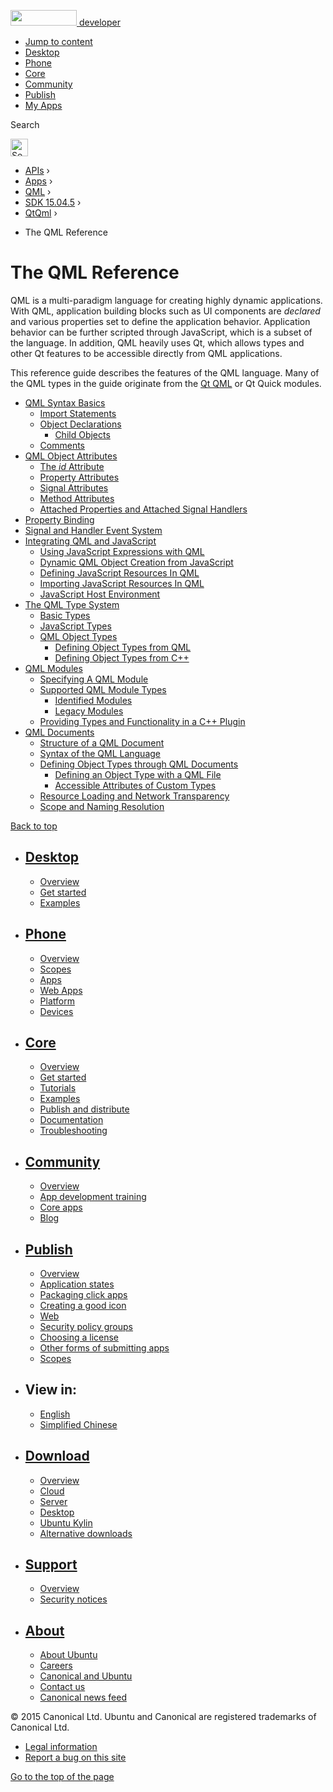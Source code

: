 <a href="https://developer.ubuntu.com/" class="logo-ubuntu"><img src="https://developer.ubuntu.com/assets/sites/ubuntu/latest/u/img/logos/logo-ubuntu-orange.svg" width="106" height="25" /> <span>developer</span></a>

-   [Jump to content](index.html#main-content)
-   [Desktop](https://developer.ubuntu.com/en/desktop/)
-   [Phone](https://developer.ubuntu.com/en/phone/)
-   [Core](https://developer.ubuntu.com/core)
-   [Community](https://developer.ubuntu.com/en/community/)
-   [Publish](https://developer.ubuntu.com/en/publish/)
-   [My Apps](https://myapps.developer.ubuntu.com/)

Search

<img src="https://developer.ubuntu.com/assets/sites/ubuntu/latest/u/img/search-white.svg" alt="Search" height="28" />

-   [APIs](../../../../index.html) ›
-   [Apps](../../../index.html) ›
-   [QML](../../index.html) ›
-   <a href="../index.html" class="sub-nav-item">SDK 15.04.5</a> ›
-   <a href="../QtQml/index.html" class="sub-nav-item">QtQml</a> ›

<!-- -->

-   The QML Reference

The QML Reference
=================

<span class="subtitle"></span>
<span id="details"></span>
QML is a multi-paradigm language for creating highly dynamic applications. With QML, application building blocks such as UI components are *declared* and various properties set to define the application behavior. Application behavior can be further scripted through JavaScript, which is a subset of the language. In addition, QML heavily uses Qt, which allows types and other Qt features to be accessible directly from QML applications.

This reference guide describes the features of the QML language. Many of the QML types in the guide originate from the [Qt QML](../QtQml.qtqml-index/index.html) or Qt Quick modules.

-   [QML Syntax Basics](../QtQml.qtqml-syntax-basics/index.html)
    -   [Import Statements](../QtQml.qtqml-syntax-imports/index.html)
    -   [Object Declarations](../QtQml.qtqml-syntax-basics/index.html#object-declarations)
        -   [Child Objects](../QtQml.qtqml-syntax-basics/index.html#child-objects)
    -   [Comments](../QtQml.qtqml-syntax-basics/index.html#comments)
-   [QML Object Attributes](../QtQml.qtqml-syntax-objectattributes/index.html)
    -   [The *id* Attribute](../QtQml.qtqml-syntax-objectattributes/index.html#the-id-attribute)
    -   [Property Attributes](../QtQml.qtqml-syntax-objectattributes/index.html#property-attributes)
    -   [Signal Attributes](../QtQml.qtqml-syntax-objectattributes/index.html#signal-attributes)
    -   [Method Attributes](../QtQml.qtqml-syntax-objectattributes/index.html#method-attributes)
    -   [Attached Properties and Attached Signal Handlers](../QtQml.qtqml-syntax-objectattributes/index.html#attached-properties-and-attached-signal-handlers)
-   [Property Binding](../QtQml.qtqml-syntax-propertybinding/index.html)
-   [Signal and Handler Event System](../QtQml.qtqml-syntax-signals/index.html)
-   [Integrating QML and JavaScript](../QtQml.qtqml-javascript-topic/index.html)
    -   [Using JavaScript Expressions with QML](../QtQml.qtqml-javascript-expressions/index.html)
    -   [Dynamic QML Object Creation from JavaScript](../QtQml.qtqml-javascript-dynamicobjectcreation/index.html)
    -   [Defining JavaScript Resources In QML](../QtQml.qtqml-javascript-resources/index.html)
    -   [Importing JavaScript Resources In QML](../QtQml.qtqml-javascript-imports/index.html)
    -   [JavaScript Host Environment](../QtQml.qtqml-javascript-hostenvironment/index.html)
-   [The QML Type System](../QtQml.qtqml-typesystem-topic/index.html)
    -   [Basic Types](../QtQml.qtqml-typesystem-basictypes/index.html)
    -   [JavaScript Types](../QtQml.qtqml-typesystem-topic/index.html#javascript-types)
    -   [QML Object Types](../QtQml.qtqml-typesystem-objecttypes/index.html)
        -   [Defining Object Types from QML](../QtQml.qtqml-documents-definetypes/index.html)
        -   [Defining Object Types from C++](../QtQml.qtqml-cppintegration-definetypes/index.html)
-   [QML Modules](../QtQml.qtqml-modules-topic/index.html)
    -   [Specifying A QML Module](../QtQml.qtqml-modules-qmldir/index.html)
    -   [Supported QML Module Types](../QtQml.qtqml-modules-topic/index.html#supported-qml-module-types)
        -   [Identified Modules](../QtQml.qtqml-modules-identifiedmodules/index.html)
        -   [Legacy Modules](../QtQml.qtqml-modules-legacymodules/index.html)
    -   [Providing Types and Functionality in a C++ Plugin](../QtQml.qtqml-modules-cppplugins/index.html)
-   [QML Documents](../QtQml.qtqml-documents-topic/index.html)
    -   [Structure of a QML Document](../QtQml.qtqml-documents-structure/index.html)
    -   [Syntax of the QML Language](../QtQml.qtqml-documents-topic/index.html#syntax-of-the-qml-language)
    -   [Defining Object Types through QML Documents](../QtQml.qtqml-documents-definetypes/index.html)
        -   [Defining an Object Type with a QML File](../QtQml.qtqml-documents-definetypes/index.html#defining-an-object-type-with-a-qml-file)
        -   [Accessible Attributes of Custom Types](../QtQml.qtqml-documents-definetypes/index.html#accessible-attributes-of-custom-types)
    -   [Resource Loading and Network Transparency](../QtQml.qtqml-documents-networktransparency/index.html)
    -   [Scope and Naming Resolution](../QtQml.qtqml-documents-scope/index.html)

[Back to top](index.html#)

-   [Desktop](https://developer.ubuntu.com/en/desktop/)
    ---------------------------------------------------

    -   [Overview](https://developer.ubuntu.com/en/desktop/)
    -   [Get started](http://snapcraft.io/?utm_source=developer.ubuntu.com&utm_medium=devportal&utm_term=snaps%20snapcraft%20desktop&utm_content=menu&utm_campaign=duc_snappers)
    -   [Examples](https://github.com/ubuntu/snappy-playpen)

-   [Phone](https://developer.ubuntu.com/en/phone/)
    -----------------------------------------------

    -   [Overview](https://developer.ubuntu.com/en/phone/)
    -   [Scopes](https://developer.ubuntu.com/en/phone/scopes/)
    -   [Apps](https://developer.ubuntu.com/en/phone/apps/)
    -   [Web Apps](https://developer.ubuntu.com/en/phone/web/)
    -   [Platform](https://developer.ubuntu.com/en/phone/platform/)
    -   [Devices](https://developer.ubuntu.com/en/phone/devices/)

-   [Core](https://developer.ubuntu.com/core)
    -----------------------------------------

    -   [Overview](https://developer.ubuntu.com/core)
    -   [Get started](https://developer.ubuntu.com/core/get-started)
    -   [Tutorials](https://developer.ubuntu.com/core/tutorials)
    -   [Examples](https://developer.ubuntu.com/core/examples)
    -   [Publish and distribute](https://developer.ubuntu.com/core/publish-and-distribute)
    -   [Documentation](https://developer.ubuntu.com/core/documentation)
    -   [Troubleshooting](https://developer.ubuntu.com/core/troubleshooting)

-   [Community](https://developer.ubuntu.com/en/community/)
    -------------------------------------------------------

    -   [Overview](https://developer.ubuntu.com/en/community/)
    -   [App development training](https://developer.ubuntu.com/en/community/training/)
    -   [Core apps](https://developer.ubuntu.com/en/community/core-apps/)
    -   [Blog](https://developer.ubuntu.com/en/community/blog/)

-   [Publish](https://developer.ubuntu.com/en/publish/)
    ---------------------------------------------------

    -   [Overview](https://developer.ubuntu.com/en/publish/)
    -   [Application states](https://developer.ubuntu.com/en/publish/application-states/)
    -   [Packaging click apps](https://developer.ubuntu.com/en/publish/packaging-click-apps/)
    -   [Creating a good icon](https://developer.ubuntu.com/en/publish/creating-a-good-icon/)
    -   [Web](https://developer.ubuntu.com/en/publish/web/)
    -   [Security policy groups](https://developer.ubuntu.com/en/publish/security-policy-groups/)
    -   [Choosing a license](https://developer.ubuntu.com/en/publish/choosing-a-license/)
    -   [Other forms of submitting apps](https://developer.ubuntu.com/en/publish/other-forms-of-submitting-apps/)
    -   [Scopes](https://developer.ubuntu.com/en/publish/scopes/)

-   View in:
    --------

    -   [English](index.html "Change to language: English")
    -   [Simplified Chinese](index.html "Change to language: Simplified Chinese")

-   [Download](http://ubuntu.com/download/)
    ---------------------------------------

    -   [Overview](http://ubuntu.com/download)
    -   [Cloud](http://ubuntu.com/download/cloud)
    -   [Server](http://ubuntu.com/download/server)
    -   [Desktop](http://ubuntu.com/download/desktop)
    -   [Ubuntu Kylin](http://ubuntu.com/download/ubuntu-kylin)
    -   [Alternative downloads](http://ubuntu.com/download/alternative-downloads)

-   [Support](http://ubuntu.com/support/)
    -------------------------------------

    -   [Overview](http://ubuntu.com/support)
    -   [Security notices](http://www.ubuntu.com/usn/)

-   [About](http://ubuntu.com/about/)
    ---------------------------------

    -   [About Ubuntu](http://ubuntu.com/about/about-ubuntu)
    -   [Careers](http://www.canonical.com/careers)
    -   [Canonical and Ubuntu](http://ubuntu.com/about/canonical-and-ubuntu)
    -   [Contact us](http://ubuntu.com/about/contact-us)
    -   [Canonical news feed](http://insights.ubuntu.com/feed/)

© 2015 Canonical Ltd. Ubuntu and Canonical are registered trademarks of Canonical Ltd.

-   [Legal information](http://www.ubuntu.com/legal)
-   [Report a bug on this site](https://bugs.launchpad.net/developer-ubuntu-com/)

<span class="accessibility-aid">[Go to the top of the page](index.html#)</span>
